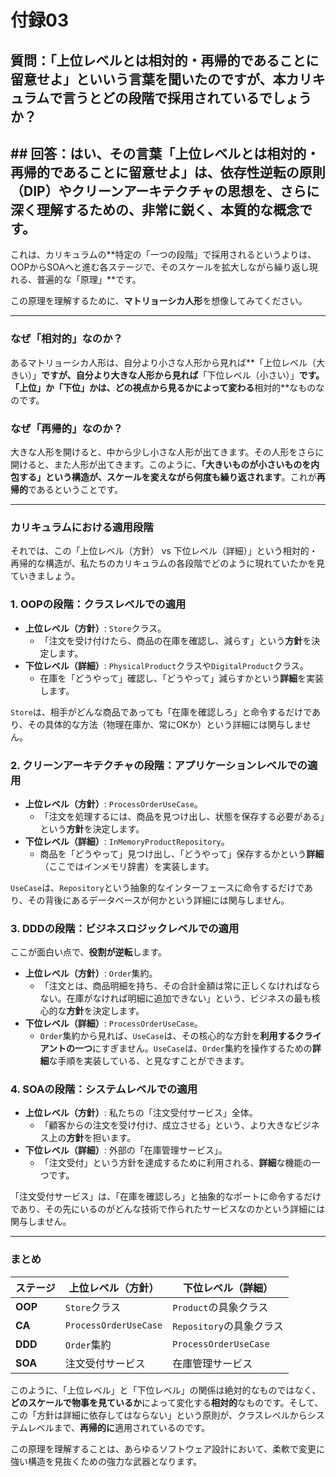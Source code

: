 # 付録03

## 質問：「上位レベルとは相対的・再帰的であることに留意せよ」といいう言葉を聞いたのですが、本カリキュラムで言うとどの段階で採用されているでしょうか？

## ## 回答：はい、その言葉「上位レベルとは相対的・再帰的であることに留意せよ」は、依存性逆転の原則（DIP）やクリーンアーキテクチャの思想を、さらに深く理解するための、非常に鋭く、本質的な概念です。

これは、カリキュラムの**特定の「一つの段階」で採用されるというよりは、OOPからSOAへと進む各ステージで、そのスケールを拡大しながら繰り返し現れる、普遍的な「原理」**です。

この原理を理解するために、**マトリョーシカ人形**を想像してみてください。

---

### なぜ「相対的」なのか？

あるマトリョーシカ人形は、自分より小さな人形から見れば**「上位レベル（大きい）」**ですが、自分より大きな人形から見れば**「下位レベル（小さい）」**です。「上位」か「下位」かは、どの視点から見るかによって変わる**相対的**なものなのです。

### なぜ「再帰的」なのか？

大きな人形を開けると、中から少し小さな人形が出てきます。その人形をさらに開けると、また人形が出てきます。このように、**「大きいものが小さいものを内包する」という構造が、スケールを変えながら何度も繰り返されます**。これが**再帰的**であるということです。

---

### カリキュラムにおける適用段階

それでは、この「上位レベル（方針） vs 下位レベル（詳細）」という相対的・再帰的な構造が、私たちのカリキュラムの各段階でどのように現れていたかを見ていきましょう。

### 1. OOPの段階：クラスレベルでの適用

- **上位レベル（方針）**: `Store`クラス。
    - 「注文を受け付けたら、商品の在庫を確認し、減らす」という**方針**を決定します。
- **下位レベル（詳細）**: `PhysicalProduct`クラスや`DigitalProduct`クラス。
    - 在庫を「どうやって」確認し、「どうやって」減らすかという**詳細**を実装します。

`Store`は、相手がどんな商品であっても「在庫を確認しろ」と命令するだけであり、その具体的な方法（物理在庫か、常にOKか）という詳細には関与しません。

### 2. クリーンアーキテクチャの段階：アプリケーションレベルでの適用

- **上位レベル（方針）**: `ProcessOrderUseCase`。
    - 「注文を処理するには、商品を見つけ出し、状態を保存する必要がある」という**方針**を決定します。
- **下位レベル（詳細）**: `InMemoryProductRepository`。
    - 商品を「どうやって」見つけ出し、「どうやって」保存するかという**詳細**（ここではインメモリ辞書）を実装します。

`UseCase`は、`Repository`という抽象的なインターフェースに命令するだけであり、その背後にあるデータベースが何かという詳細には関与しません。

### 3. DDDの段階：ビジネスロジックレベルでの適用

ここが面白い点で、**役割が逆転**します。

- **上位レベル（方針）**: `Order`集約。
    - 「注文とは、商品明細を持ち、その合計金額は常に正しくなければならない。在庫がなければ明細に追加できない」という、ビジネスの最も核心的な**方針**を決定します。
- **下位レベル（詳細）**: `ProcessOrderUseCase`。
    - `Order`集約から見れば、`UseCase`は、その核心的な方針を**利用するクライアントの一つ**にすぎません。`UseCase`は、`Order`集約を操作するための**詳細**な手順を実装している、と見なすことができます。

### 4. SOAの段階：システムレベルでの適用

- **上位レベル（方針）**: 私たちの「注文受付サービス」全体。
    - 「顧客からの注文を受け付け、成立させる」という、より大きなビジネス上の**方針**を担います。
- **下位レベル（詳細）**: 外部の「在庫管理サービス」。
    - 「注文受付」という方針を達成するために利用される、**詳細**な機能の一つです。

「注文受付サービス」は、「在庫を確認しろ」と抽象的なポートに命令するだけであり、その先にいるのがどんな技術で作られたサービスなのかという詳細には関与しません。

---

### まとめ

| ステージ | 上位レベル（方針） | 下位レベル（詳細） |
| --- | --- | --- |
| **OOP** | `Store`クラス | `Product`の具象クラス |
| **CA** | `ProcessOrderUseCase` | `Repository`の具象クラス |
| **DDD** | `Order`集約 | `ProcessOrderUseCase` |
| **SOA** | 注文受付サービス | 在庫管理サービス |

このように、「上位レベル」と「下位レベル」の関係は絶対的なものではなく、**どのスケールで物事を見ているか**によって変化する**相対的**なものです。そして、この「方針は詳細に依存してはならない」という原則が、クラスレベルからシステムレベルまで、**再帰的に**適用されているのです。

この原理を理解することは、あらゆるソフトウェア設計において、柔軟で変更に強い構造を見抜くための強力な武器となります。